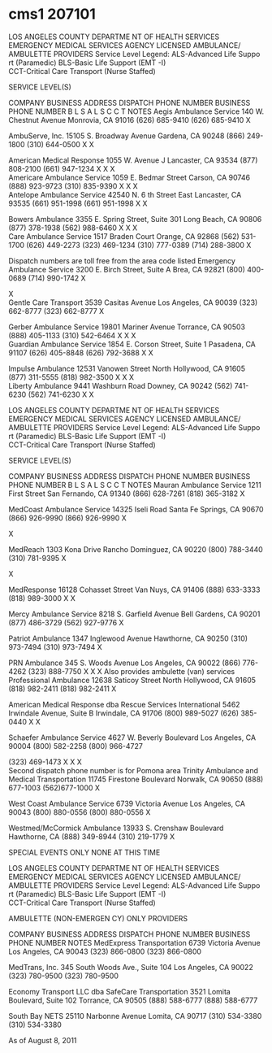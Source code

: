 # cms1 207101

LOS ANGELES COUNTY DEPARTME
NT OF HEALTH SERVICES 
EMERGENCY MEDICAL 
SERVICES AGENCY 
LICENSED AMBULANCE/
AMBULETTE PROVIDERS 
 Service Level Legend:   ALS-Advanced Life Suppo
rt (Paramedic) 
BLS-Basic Life Support (EMT
-I)   
CCT-Critical Care Transport (Nurse 
Staffed) 
 
    
SERVICE 
LEVEL(S) 
 
COMPANY 
BUSINESS ADDRESS 
DISPATCH 
PHONE 
NUMBER 
BUSINESS 
PHONE 
NUMBER 
B 
L 
S 
A 
L 
S 
C C 
T 
NOTES 
Aegis Ambulance Service 
140 W. Chestnut Avenue 
Monrovia, CA  91016 
(626) 685-9410     (626) 685-9410 
X 
 
 
 
AmbuServe, Inc. 
15105 S. Broadway Avenue 
Gardena, CA  90248 
(866) 249-1800     (310) 644-0500 
X 
X 
 
 
American Medical Response 
1055 W. Avenue J 
Lancaster, CA  93534 
(877) 808-2100     (661) 947-1234 
X 
X 
X     
Americare Ambulance Service    1059 E. Bedmar Street 
Carson, CA  90746 
(888) 923-9723     (310) 835-9390 
X 
X 
X     
Antelope Ambulance Service 
42540 N. 6
th
 Street East 
Lancaster, CA  93535 
(661) 951-1998     (661) 951-1998 
X 
X 
 
 
Bowers Ambulance 
3355 E. Spring Street, Suite 301 
Long Beach, CA  90806 
(877) 378-1938     (562) 988-6460 
X 
X 
X     
Care Ambulance Service 
1517 Braden Court 
Orange, CA  92868 
(562) 531-1700 (626) 449-2273 (323) 469-1234 (310) 777-0389 
(714) 288-3800 
X 
 
 
Dispatch numbers are toll free from the area code listed 
Emergency Ambulance Service 
3200 E. Birch Street, Suite A Brea, CA  92821 
(800) 400-0689     (714) 990-1742 
X 
 
X     
Gentle Care Transport 
3539 Casitas Avenue 
Los Angeles, CA  90039 
(323) 662-8777     (323) 662-8777 
X 
 
 
 
Gerber Ambulance Service 
19801 Mariner Avenue 
Torrance, CA  90503 
(888) 405-1133     (310) 542-6464 
X 
X 
X     
Guardian Ambulance Service 
1854 E. Corson Street, Suite 1 
Pasadena, CA  91107 
(626) 405-8848     (626) 792-3688 
X 
X 
 
 
Impulse Ambulance 
12531 Vanowen Street 
North Hollywood, CA  91605 
(877) 311-5555     (818) 982-3500 
X 
X 
X     
Liberty Ambulance 
9441 Washburn Road 
Downey, CA  90242 
(562) 741-6230     (562) 741-6230 
X 
X 
 
 

 
LOS ANGELES COUNTY DEPARTME
NT OF HEALTH SERVICES 
EMERGENCY MEDICAL 
SERVICES AGENCY 
LICENSED AMBULANCE/
AMBULETTE PROVIDERS 
 Service Level Legend:   ALS-Advanced Life Suppo
rt (Paramedic) 
BLS-Basic Life Support (EMT
-I)   
CCT-Critical Care Transport (Nurse 
Staffed) 
 
    
SERVICE 
LEVEL(S) 
 
COMPANY 
BUSINESS ADDRESS 
DISPATCH 
PHONE 
NUMBER 
BUSINESS 
PHONE 
NUMBER 
B 
L 
S 
A 
L 
S 
C C 
T 
NOTES 
Mauran Ambulance Service 
1211 First Street 
San Fernando, CA  91340 
(866) 628-7261     (818) 365-3182 
X 
 
 
 
MedCoast Ambulance Service    14325 Iseli Road 
Santa Fe Springs, CA  90670 
(866) 926-9990     (866) 926-9990 
X 
 
X 
 
MedReach 
1303 Kona Drive 
Rancho Dominguez, CA  90220 
(800) 788-3440     (310) 781-9395 
X 
 
X 
 
MedResponse 
16128 Cohasset Street 
Van Nuys, CA  91406 
(888) 633-3333     (818) 989-3000 
X 
X 
 
 
Mercy Ambulance Service 
8218 S. Garfield Avenue 
Bell Gardens, CA  90201 
(877) 486-3729     (562) 927-9776 
X 
 
 
 
Patriot Ambulance 
1347 Inglewood Avenue 
Hawthorne, CA  90250 
(310) 973-7494     (310) 973-7494 
X 
 
 
 
PRN Ambulance 
345 S. Woods Avenue 
Los Angeles, CA  90022 
(866) 776-4262     (323) 888-7750 
X 
X 
X 
Also provides ambulette (van) services 
Professional Ambulance 
12638 Saticoy Street 
North Hollywood, CA  91605 
(818) 982-2411     (818) 982-2411 
X 
 
 
American Medical Response dba 
Rescue Services International 
5462 Irwindale Avenue, Suite B 
Irwindale, CA  91706 
(800) 989-5027     (626) 385-0440 
X 
X 
 
 
Schaefer Ambulance Service 
4627 W. Beverly Boulevard 
Los Angeles, CA  90004 
(800) 582-2258 (800) 966-4727
 
(323)     469-1473      X     X     X     
Second dispatch phone number is for Pomona area 
Trinity Ambulance and Medical Transportation 
11745 Firestone Boulevard Norwalk, CA  90650 
(888) 677-1003     (562)677-1000 
X 
 
 
 
West Coast Ambulance Service 
6739 Victoria Avenue Los Angeles, CA  90043 
(800) 880-0556     (800) 880-0556 
X 
 
 
 
Westmed/McCormick Ambulance 
13933 S. Crenshaw Boulevard Hawthorne, CA 
(888) 349-8944     (310) 219-1779 
X 
 
 
 
SPECIAL EVENTS ONLY 
NONE AT THIS TIME 
 
 
 
 
 
 
 

 
LOS ANGELES COUNTY DEPARTME
NT OF HEALTH SERVICES 
EMERGENCY MEDICAL 
SERVICES AGENCY 
LICENSED AMBULANCE/
AMBULETTE PROVIDERS 
 Service Level Legend:   ALS-Advanced Life Suppo
rt (Paramedic) 
BLS-Basic Life Support (EMT
-I)   
CCT-Critical Care Transport (Nurse 
Staffed) 
     
AMBULETTE (NON-EMERGEN
CY) ONLY PROVIDERS 
 
COMPANY 
BUSINESS ADDRESS 
DISPATCH 
PHONE 
NUMBER 
BUSINESS 
PHONE 
NUMBER 
NOTES 
MedExpress Transportation 
6739 Victoria Avenue 
Los Angeles, CA  90043 
(323) 866-0800     (323) 866-0800 
 
MedTrans, Inc. 
345 South Woods Ave., Suite 104 
Los Angeles, CA  90022 
(323) 780-9500     (323) 780-9500 
 
Economy Transport LLC dba SafeCare Transportation 
3521 Lomita Boulevard, Suite 102 Torrance, CA  90505 
(888) 588-6777     (888) 588-6777 
 
South Bay NETS 
25110 Narbonne Avenue 
Lomita, CA  90717 
(310) 534-3380     (310) 534-3380 
 
As of August 8, 2011
